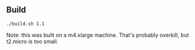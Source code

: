 ## Build

```
./build.sh 1.1
```

Note: this was built on a m4.xlarge machine. That's probably overkill, but t2.micro is too small.
